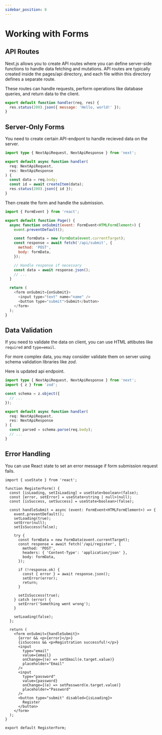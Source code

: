 ```yaml
---
sidebar_position: 8
---
```


# Working with Forms

## API Routes

Next.js allows you to create API routes where you can define server-side
functions to handle data fetching and mutations. API routes are typically
created inside the pages/api directory, and each file within this directory
defines a separate route.

These routes can handle requests, perform operations like database queries, and
return data to the client.

```javascript title="pages/api/hello.js"
export default function handler(req, res) {
  res.status(200).json({ message: 'Hello, world!' });
}
```

## Server-Only Forms

You need to create certain API-endpont to handle recieved data on the server.

```typescript title="api/submit.ts"
import type { NextApiRequest, NextApiResponse } from 'next';

export default async function handler(
  req: NextApiRequest,
  res: NextApiResponse
) {
  const data = req.body;
  const id = await createItem(data);
  res.status(200).json({ id });
}
```

Then create the form and handle the submission.

```javascript
import { FormEvent } from 'react';

export default function Page() {
  async function onSubmit(event: FormEvent<HTMLFormElement>) {
    event.preventDefault();

    const formData = new FormData(event.currentTarget);
    const response = await fetch('/api/submit', {
      method: 'POST',
      body: formData,
    });

    // Handle response if necessary
    const data = await response.json();
    // ...
  }

  return (
    <form onSubmit={onSubmit}>
      <input type="text" name="name" />
      <button type="submit">Submit</button>
    </form>
  );
}
```

## Data Validation

If you need to validate the data on client, you can use HTML attibutes like
`required` and `type=email`.

For more complex data, you may consider validate them on server using schema
validation libraries like _zod_.

Here is updated api endpoint.

```typescript title="api/submit.ts"
import type { NextApiRequest, NextApiResponse } from 'next';
import { z } from 'zod';

const schema = z.object({
  // ...
});

export default async function handler(
  req: NextApiRequest,
  res: NextApiResponse
) {
  const parsed = schema.parse(req.body);
  // ...
}
```

## Error Handling

You can use React state to set an error message if form submission request
fails.

```tsx
import { useState } from 'react';

function RegisterForm() {
  const [isLoading, setIsLoading] = useState<boolean>(false);
  const [error, setError] = useState<string | null>(null);
  const [isSuccess, setSuccess] = useState<boolean>(false);

  const handleSubmit = async (event: FormEvent<HTMLFormElement>) => {
    event.preventDefault();
    setLoading(true);
    setError(null);
    setIsSuccess(false);

    try {
      const formData = new FormData(event.currentTarget);
      const response = await fetch('/api/register', {
        method: 'POST',
        headers: { 'Content-Type': 'application/json' },
        body: formData,
      });

      if (!response.ok) {
        const { error } = await response.json();
        setError(error);
        return;
      }

      setIsSuccess(true);
    } catch (error) {
      setError('Something went wrong');
    }

    setLoading(false);
  };

  return (
    <form onSubmit={handleSubmit}>
      {error && <p>{error}</p>}
      {isSuccess && <p>Registration successful!</p>}
      <input
        type="email"
        value={email}
        onChange={(e) => setEmail(e.target.value)}
        placeholder="Email"
      />
      <input
        type="password"
        value={password}
        onChange={(e) => setPassword(e.target.value)}
        placeholder="Password"
      />
      <button type="submit" disabled={isLoading}>
        Register
      </button>
    </form>
  );
}

export default RegisterForm;
```

